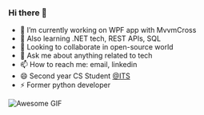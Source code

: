 ### Hi there 👋

- 🔭 I’m currently working on WPF app with MvvmCross
- 🌱 Also learning .NET tech, REST APIs, SQL
- 👯 Looking to collaborate in open-source world
- 💬 Ask me about anything related to tech
- 📫 How to reach me: email, linkedin
- 😄 Second year CS Student [@ITS](https://its.edu.rs)
- ⚡ Former python developer

![Awesome GIF](https://cdn-images-1.medium.com/max/1600/1*g3zcRSjUu50p7_1brc9c2Q.gif)
